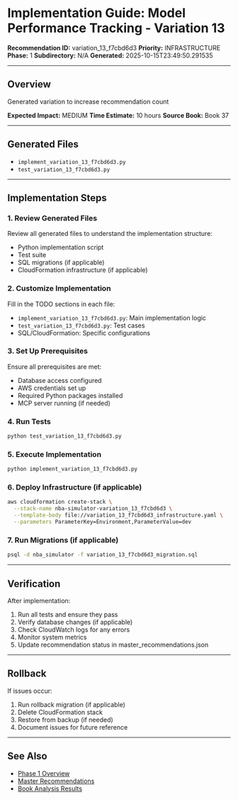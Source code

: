 # Implementation Guide: Model Performance Tracking - Variation 13

**Recommendation ID:** variation_13_f7cbd6d3
**Priority:** INFRASTRUCTURE
**Phase:** 1
**Subdirectory:** N/A
**Generated:** 2025-10-15T23:49:50.291535

---

## Overview

Generated variation to increase recommendation count

**Expected Impact:** MEDIUM
**Time Estimate:** 10 hours
**Source Book:** Book 37

---

## Generated Files

- `implement_variation_13_f7cbd6d3.py`
- `test_variation_13_f7cbd6d3.py`

---

## Implementation Steps

### 1. Review Generated Files

Review all generated files to understand the implementation structure:
- Python implementation script
- Test suite
- SQL migrations (if applicable)
- CloudFormation infrastructure (if applicable)

### 2. Customize Implementation

Fill in the TODO sections in each file:
- `implement_variation_13_f7cbd6d3.py`: Main implementation logic
- `test_variation_13_f7cbd6d3.py`: Test cases
- SQL/CloudFormation: Specific configurations

### 3. Set Up Prerequisites

Ensure all prerequisites are met:
- Database access configured
- AWS credentials set up
- Required Python packages installed
- MCP server running (if needed)

### 4. Run Tests

```bash
python test_variation_13_f7cbd6d3.py
```

### 5. Execute Implementation

```bash
python implement_variation_13_f7cbd6d3.py
```

### 6. Deploy Infrastructure (if applicable)

```bash
aws cloudformation create-stack \
  --stack-name nba-simulator-variation_13_f7cbd6d3 \
  --template-body file://variation_13_f7cbd6d3_infrastructure.yaml \
  --parameters ParameterKey=Environment,ParameterValue=dev
```

### 7. Run Migrations (if applicable)

```bash
psql -d nba_simulator -f variation_13_f7cbd6d3_migration.sql
```

---

## Verification

After implementation:
1. Run all tests and ensure they pass
2. Verify database changes (if applicable)
3. Check CloudWatch logs for any errors
4. Monitor system metrics
5. Update recommendation status in master_recommendations.json

---

## Rollback

If issues occur:
1. Run rollback migration (if applicable)
2. Delete CloudFormation stack
3. Restore from backup (if needed)
4. Document issues for future reference

---

## See Also

- [Phase 1 Overview](/Users/ryanranft/nba-simulator-aws/docs/phases/phase_1/)
- [Master Recommendations](/Users/ryanranft/nba-mcp-synthesis/analysis_results/master_recommendations.json)
- [Book Analysis Results](/Users/ryanranft/nba-mcp-synthesis/analysis_results/)
